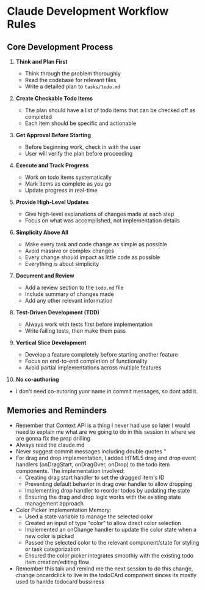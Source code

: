 # Claude Development Workflow Rules

## Core Development Process

1. **Think and Plan First**

   - Think through the problem thoroughly
   - Read the codebase for relevant files
   - Write a detailed plan to `tasks/todo.md`

2. **Create Checkable Todo Items**

   - The plan should have a list of todo items that can be checked off as completed
   - Each item should be specific and actionable

3. **Get Approval Before Starting**

   - Before beginning work, check in with the user
   - User will verify the plan before proceeding

4. **Execute and Track Progress**

   - Work on todo items systematically
   - Mark items as complete as you go
   - Update progress in real-time

5. **Provide High-Level Updates**

   - Give high-level explanations of changes made at each step
   - Focus on what was accomplished, not implementation details

6. **Simplicity Above All**

   - Make every task and code change as simple as possible
   - Avoid massive or complex changes
   - Every change should impact as little code as possible
   - Everything is about simplicity

7. **Document and Review**

   - Add a review section to the `todo.md` file
   - Include summary of changes made
   - Add any other relevant information

8. **Test-Driven Development (TDD)**

   - Always work with tests first before implementation
   - Write failing tests, then make them pass

9. **Vertical Slice Development**

   - Develop a feature completely before starting another feature
   - Focus on end-to-end completion of functionality
   - Avoid partial implementations across multiple features

10. **No co-authoring**

- I don't need co-autoring yuor name in commit messages, so dont add it.

## Memories and Reminders

- Remember that Context API is a thing I never had use so later I would need to explain me what are we going to do in this session in where we are gonna fix the prop drilling
- Always read the claude.md
- Never suggest commit messages including double quotes "
- For drag and drop implementation, I added HTML5 drag and drop event handlers (onDragStart, onDragOver, onDrop) to the todo item components. The implementation involved:
  - Creating drag start handler to set the dragged item's ID
  - Preventing default behavior in drag over handler to allow dropping
  - Implementing drop handler to reorder todos by updating the state
  - Ensuring the drag and drop logic works with the existing state management approach
- Color Picker Implementation Memory:
  - Used a state variable to manage the selected color
  - Created an input of type "color" to allow direct color selection
  - Implemented an onChange handler to update the color state when a new color is picked
  - Passed the selected color to the relevant component/state for styling or task categorization
  - Ensured the color picker integrates smoothly with the existing todo item creation/editing flow
- Remember this talk and remind me the next session to do this change, change oncardclick to live in the todoCArd component sinces its mostly used to hanlde todocard bussiness
